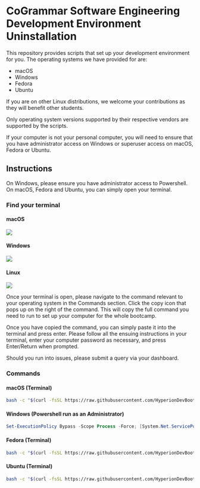 # CoGrammar Software Engineering Development Environment Uninstallation

This repository provides scripts that set up your development environment for you. 
The operating systems we have provided for are:

* macOS
* Windows
* Fedora
* Ubuntu

If you are on other Linux distributions, we welcome your contributions as they will benefit other students.

Only operating system versions supported by their
respective vendors are supported by the scripts.

If your computer is not your personal computer,
you will need to ensure that you have administrator
access on Windows or superuser access on macOS, Fedora
or Ubuntu.

## Instructions

On Windows, please ensure you have administrator access to Powershell. On macOS, Fedora and Ubuntu, you can simply
open your terminal.

### Find your terminal
#### macOS
![](https://github.com/HyperionDevBootcamps/HyperionDev-Software-Engineering-Development-Environment-Setup-master/blob/master/mac_terminal.gif)

#### Windows
![](https://github.com/HyperionDevBootcamps/HyperionDev-Software-Engineering-Development-Environment-Setup-master/blob/master/windows_admin_powershell.gif)

#### Linux
![](https://github.com/HyperionDevBootcamps/HyperionDev-Software-Engineering-Development-Environment-Setup-master/blob/master/linux_terminal.gif)

Once your terminal is open, please navigate to the command relevant to your operating system in the Commands section. Click the copy icon that pops up on the right of the command. This will copy the full command you need to run to set up your computer for the whole bootcamp.

Once you have copied the command, you can simply paste it into the terminal and press enter. Please follow all the
ensuing instructions in your terminal, enter your computer password as necessary, and press Enter/Return when prompted.

Should you run into issues, please submit a query via your dashboard.

### Commands

#### macOS (Terminal)

```.sh
bash -c "$(curl -fsSL https://raw.githubusercontent.com/HyperionDevBootcamps/HyperionDev-Software-Engineering-Development-Environment-Setup-master/master/macos_se.sh)"
```

#### Windows (Powershell run as an Administrator)

```.ps1
Set-ExecutionPolicy Bypass -Scope Process -Force; [System.Net.ServicePointManager]::SecurityProtocol = [System.Net.ServicePointManager]::SecurityProtocol -bor 3072; Invoke-Expression (Invoke-WebRequest -URI "https://raw.githubusercontent.com/HyperionDevBootcamps/HyperionDev-Software-Engineering-Development-Environment-Setup-master/master/windows_se.ps1" -UseBasicParsing).Content
```

#### Fedora (Terminal)

```.sh
bash -c "$(curl -fsSL https://raw.githubusercontent.com/HyperionDevBootcamps/HyperionDev-Software-Engineering-Development-Environment-Setup-master/master/fedora_se.sh)"
```

#### Ubuntu (Terminal)

```.sh
bash -c "$(curl -fsSL https://raw.githubusercontent.com/HyperionDevBootcamps/HyperionDev-Software-Engineering-Development-Environment-Setup-master/master/ubuntu_se.sh)"
```
